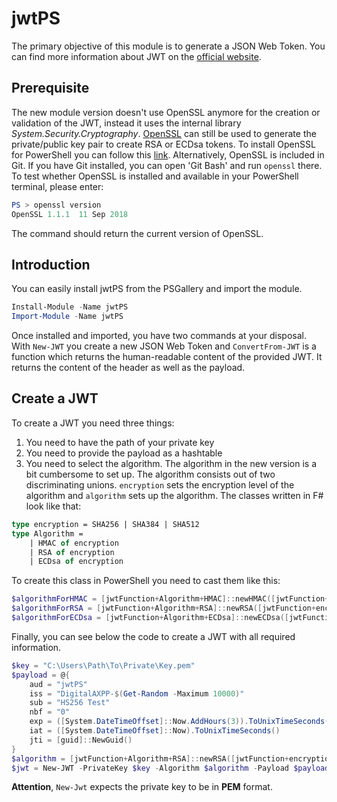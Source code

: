 # jwtPS
The primary objective of this module is to generate a JSON Web Token. You can find more information about JWT on the [official website](https://jwt.io).

## Prerequisite
The new module version doesn't use OpenSSL anymore for the creation or validation of the JWT, instead it uses the internal library *System.Security.Cryptography*. 
[OpenSSL](https://www.openssl.org) can still be used to generate the private/public key pair to create RSA or ECDsa tokens. To install OpenSSL for PowerShell you can follow this [link](https://adamtheautomator.com/install-openssl-powershell/). Alternatively, OpenSSL is included in Git. If you have Git installed, you can open 'Git Bash' and run `openssl` there.
To test whether OpenSSL is installed and available in your PowerShell terminal, please enter:
```PowerShell
PS > openssl version
OpenSSL 1.1.1  11 Sep 2018
```
The command should return the current version of OpenSSL.

## Introduction
You can easily install jwtPS from the PSGallery and import the module.
```PowerShell
Install-Module -Name jwtPS
Import-Module -Name jwtPS
```
Once installed and imported, you have two commands at your disposal. With `New-JWT` you create a new JSON Web Token and `ConvertFrom-JWT` is a function which returns the human-readable content of the provided JWT. It returns the content of the header as well as the payload.

## Create a JWT
To create a JWT you need three things: 
1. You need to have the path of your private key
2. You need to provide the payload as a hashtable
3. You need to select the algorithm. 
The algorithm in the new version is a bit cumbersome to set up. The algorithm consists out of two discriminating unions. `encryption` sets the encryption level of the algorithm and `algorithm` sets up the algorithm. The classes written in F# look like that:
```fsharp
type encryption = SHA256 | SHA384 | SHA512
type Algorithm =
    | HMAC of encryption
    | RSA of encryption
    | ECDsa of encryption
```
To create this class in PowerShell you need to cast them like this:
```PowerShell
$algorithmForHMAC = [jwtFunction+Algorithm+HMAC]::newHMAC([jwtFunction+encryption]::SHA256)
$algorithmForRSA = [jwtFunction+Algorithm+RSA]::newRSA([jwtFunction+encryption]::SHA384)
$algorithmForECDsa = [jwtFunction+Algorithm+ECDsa]::newECDsa([jwtFunction+encryption]::SHA512)
```
Finally, you can see below the code to create a JWT with all required information.
```PowerShell
$key = "C:\Users\Path\To\Private\Key.pem"
$payload = @{
    aud = "jwtPS"        
    iss = "DigitalAXPP-$(Get-Random -Maximum 10000)"        
    sub = "HS256 Test"        
    nbf = "0"        
    exp = ([System.DateTimeOffset]::Now.AddHours(3)).ToUnixTimeSeconds()
    iat = ([System.DateTimeOffset]::Now).ToUnixTimeSeconds()
    jti = [guid]::NewGuid()
}
$algorithm = [jwtFunction+Algorithm+RSA]::newRSA([jwtFunction+encryption]::SHA256)
$jwt = New-JWT -PrivateKey $key -Algorithm $algorithm -Payload $payload
```
**Attention**, `New-Jwt` expects the private key to be in **PEM** format.
